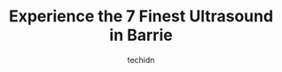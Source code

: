 ---
layout: ampstory
image: https://i0.wp.com/www.auto.or.id/wp-content/uploads/2023/06/barrie-vascular-imaging-0-barrie-1686325616.jpeg?resize=640,853
author: techidn
featured: false
description: Barrie, Ontario, Canada is a haven for Ultrasound enthusiasts, boasting an impressive array of 7 top-notch establishments. Whether youre a seasoned connoisseur or simply curious to explore 
title: Experience the 7 Finest Ultrasound in Barrie
cover:
   title: Experience the 7 Finest Ultrasound in Barrie
   subtitle: AUTO.OR.ID
   background: https://www.auto.or.id/wp-content/uploads/2023/06/barrie-vascular-imaging-0-barrie-1686325616.jpeg

pages: 
 - layout: thirds
   top: <h1>#1 Little Lake Health Centre</h1>
   bottom: "<p>Dr. Ballagh was a very pleasant,  knowledgeable Doctor, very helpful for my inner ear and sinus concerns.</p>"
   background: https://www.auto.or.id/wp-content/uploads/2023/06/barrie-vascular-imaging-1-barrie-1686325618.jpeg
   backgroundblur: true
 - layout: thirds
   top: <h1>#2 Georgian Radiology</h1>
   bottom: "<p>7325 Yonge St, Innisfil, ON L9S 2M6, Canada</p>"
   background: https://www.auto.or.id/wp-content/uploads/2023/06/barrie-vascular-imaging-2-barrie-1686325618.jpeg
   cta:
      link: https://www.auto.or.id/experience-the-7-finest-ultrasound-in-barrie/
      text: Experience the 7 Finest Ultrasound in Barrie
 - layout: thirds
   top: <h1>#3 RVH Imaging Svc</h1>
   bottom: "<p>201 Georgian Dr, Barrie, ON L4M 6M2, Canada</p>"
   background: https://images.unsplash.com/photo-1567449394863-577a4311b51c?ixlib=rb-4.0.3&ixid=MnwxMjA3fDB8MHxwaG90by1wYWdlfHx8fGVufDB8fHx8&auto=format&fit=crop&w=640&h=853&q=80
   cta:
      link: https://www.auto.or.id/experience-the-7-finest-ultrasound-in-barrie/
      text: Experience the 7 Finest Ultrasound in Barrie
 - layout: thirds
   top: <h1>#4 Barrie Vascular Imaging</h1>
   bottom: "<p>60 Bell Farm Rd, Barrie, ON L4M 5G6, Canada</p>"
   background: https://images.unsplash.com/photo-1596209716749-aee52a95737c?ixlib=rb-4.0.3&ixid=MnwxMjA3fDB8MHxwaG90by1wYWdlfHx8fGVufDB8fHx8&auto=format&fit=crop&w=640&h=853&q=80
   cta:
      link: https://www.auto.or.id/experience-the-7-finest-ultrasound-in-barrie/
      text: Experience the 7 Finest Ultrasound in Barrie
 - layout: thirds
   top: <h1>#5 Canaray Barrie</h1>
   bottom: "<p>222 Mapleview Dr W Suite 301, Barrie, ON L4N 9E7, Canada</p>"
   background: https://images.unsplash.com/photo-1494363247633-927487612591?ixlib=rb-4.0.3&ixid=MnwxMjA3fDB8MHxwaG90by1wYWdlfHx8fGVufDB8fHx8&auto=format&fit=crop&w=640&h=853&q=80
   cta:
      link: https://www.auto.or.id/experience-the-7-finest-ultrasound-in-barrie/
      text: Experience the 7 Finest Ultrasound in Barrie
 - layout: thirds
   top: <h1>#6 Huronia Maxillofacial Radiology</h1>
   bottom: "<p>4 Checkley St, Barrie, ON L4N 1W1, Canada</p>"
   background: https://images.unsplash.com/photo-1632495288245-811aa76d8a32?ixlib=rb-4.0.3&ixid=MnwxMjA3fDB8MHxwaG90by1wYWdlfHx8fGVufDB8fHx8&auto=format&fit=crop&w=640&h=853&q=80
   cta:
      link: https://www.auto.or.id/experience-the-7-finest-ultrasound-in-barrie/
      text: Experience the 7 Finest Ultrasound in Barrie
 - layout: thirds
   top: <h1>#7 PreView Breast Screening, Inc</h1>
   bottom: "<p>5 Quarry Ridge Rd #310, Barrie, ON L4M 7G1, Canada</p>"
   background: https://images.unsplash.com/photo-1525609004556-c46c7d6cf023?ixlib=rb-4.0.3&ixid=MnwxMjA3fDB8MHxwaG90by1wYWdlfHx8fGVufDB8fHx8&auto=format&fit=crop&w=640&h=853&q=80
   cta:
      link: https://www.auto.or.id/experience-the-7-finest-ultrasound-in-barrie/
      text: Experience the 7 Finest Ultrasound in Barrie
 - layout: thirds
   middle: Continue reading...
   background: https://images.unsplash.com/photo-1596157783372-71ada8d5836b?ixlib=rb-4.0.3&ixid=MnwxMjA3fDB8MHxwaG90by1wYWdlfHx8fGVufDB8fHx8&auto=format&fit=crop&w=640&h=853&q=80
   cta:
      link: https://www.auto.or.id/experience-the-7-finest-ultrasound-in-barrie/
      text: Experience the 7 Finest Ultrasound in Barrie

---